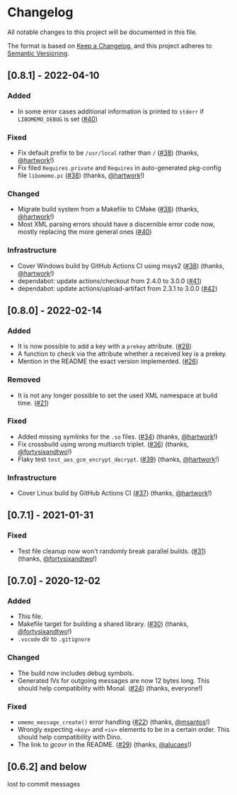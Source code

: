# Changelog
All notable changes to this project will be documented in this file.

The format is based on [Keep a Changelog](https://keepachangelog.com/en/1.0.0/),
and this project adheres to [Semantic Versioning](https://semver.org/spec/v2.0.0.html).

## [0.8.1] - 2022-04-10
### Added
- In some error cases additional information is printed to `stderr` if `LIBOMEMO_DEBUG` is set ([#40](https://github.com/gkdr/libomemo/pull/40))

### Fixed
- Fix default prefix to be `/usr/local` rather than `/` ([#38](https://github.com/gkdr/libomemo/pull/38)) (thanks, [@hartwork](https://github.com/hartwork)!)
- Fix filed `Requires.private` and `Requires` in auto-generated pkg-config file `libomemo.pc` ([#38](https://github.com/gkdr/libomemo/pull/38)) (thanks, [@hartwork](https://github.com/hartwork)!)

### Changed
- Migrate build system from a Makefile to CMake ([#38](https://github.com/gkdr/libomemo/pull/38)) (thanks, [@hartwork](https://github.com/hartwork)!)
- Most XML parsing errors should have a discernible error code now, mostly replacing the more general ones ([#40](https://github.com/gkdr/libomemo/pull/40))

### Infrastructure
- Cover Windows build by GitHub Actions CI using msys2 ([#38](https://github.com/gkdr/libomemo/pull/38)) (thanks, [@hartwork](https://github.com/hartwork)!)
- dependabot: update actions/checkout from 2.4.0 to 3.0.0 ([#41](https://github.com/gkdr/libomemo/pull/41))
- dependabot: update actions/upload-artifact from 2.3.1 to 3.0.0 ([#42](https://github.com/gkdr/libomemo/pull/42))

## [0.8.0] - 2022-02-14
### Added
- It is now possible to add a key with a `prekey` attribute. ([#28](https://github.com/gkdr/libomemo/issues/28))
- A function to check via the attribute whether a received key is a prekey.
- Mention in the README the exact version implemented. ([#26](https://github.com/gkdr/libomemo/issues/26))

### Removed
- It is not any longer possible to set the used XML namespace at build time. ([#21](https://github.com/gkdr/libomemo/issues/21))

### Fixed
- Added missing symlinks for the `.so` files. ([#34](https://github.com/gkdr/libomemo/pull/34)) (thanks, [@hartwork](https://github.com/hartwork)!)
- Fix crossbuild using wrong multiarch triplet. ([#36](https://github.com/gkdr/libomemo/pull/36)) (thanks, [@fortysixandtwo](https://github.com/fortysixandtwo)!)
- Flaky test `test_aes_gcm_encrypt_decrypt`. ([#39](https://github.com/gkdr/libomemo/issues/39)) (thanks, [@hartwork](https://github.com/hartwork)!)

### Infrastructure
- Cover Linux build by GitHub Actions CI ([#37](https://github.com/gkdr/libomemo/pull/37)) (thanks, [@hartwork](https://github.com/hartwork)!)

## [0.7.1] - 2021-01-31
### Fixed
- Test file cleanup now won't randomly break parallel builds. ([#31](https://github.com/gkdr/libomemo/pull/31)) (thanks, [@fortysixandtwo](https://github.com/fortysixandtwo)!)

## [0.7.0] - 2020-12-02
### Added
- This file.
- Makefile target for building a shared library. ([#30](https://github.com/gkdr/libomemo/pull/30)) (thanks, [@fortysixandtwo](https://github.com/fortysixandtwo)!)
- `.vscode` dir to `.gitignore`

### Changed
- The build now includes debug symbols.
- Generated IVs for outgoing messages are now 12 bytes long. This should help compatibility with Monal. ([#24](https://github.com/gkdr/libomemo/issues/24)) (thanks, everyone!)

### Fixed
- `omemo_message_create()` error handling ([#22](https://github.com/gkdr/libomemo/pull/22)) (thanks, [@msantos](https://github.com/msantos)!)
- Wrongly expecting `<key>` and `<iv>` elements to be in a certain order. This should help compatibility with Dino.
- The link to _gcovr_ in the README. ([#29](https://github.com/gkdr/libomemo/pull/29)) (thanks, [@alucaes](https://github.com/aluaces)!)

## [0.6.2] and below
lost to commit messages
